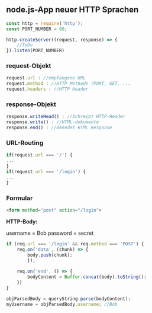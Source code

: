 ## node.js-App neuer HTTP Sprachen
```node.js
const http = require('http');
const PORT_NUMBER = 80;

http.createServer((request, response) => {
	//ToDo
}).listen(PORT_NUMBER)
```

### request-Objekt
```node.js
request.url : //empfangene URL
request.method : //HTTP Methode (PORT, GET, ...
request.headers : //HTTP Header
```

### response-Objekt
```node.js
response.writeHead() : //Schreibt HTTP-Header
response.write() : //HTML-dokumente
response.end() : //Beendet HTML Response
```

### URL-Routing 
```node.js
if(request.url === '/') {
...
}
if(request.url === '/login') {
...
}
```

### Formular
```html
<form method="post" action="/login">
```
**HTTP-Body:**

username = Bob 
password = secret

```node.js
if (req.url === '/login' && req.method === 'POST') {
	req.on('data', (chunk) => {
		body.push(chunk);
		});
		
	req.on('end', () => {
		bodyContent = Buffer.concat(body).toString();
	})
}

objParsedBody = queryString.parse(bodyContent);
myUsername = objParsedBody.username; //Bob



```
